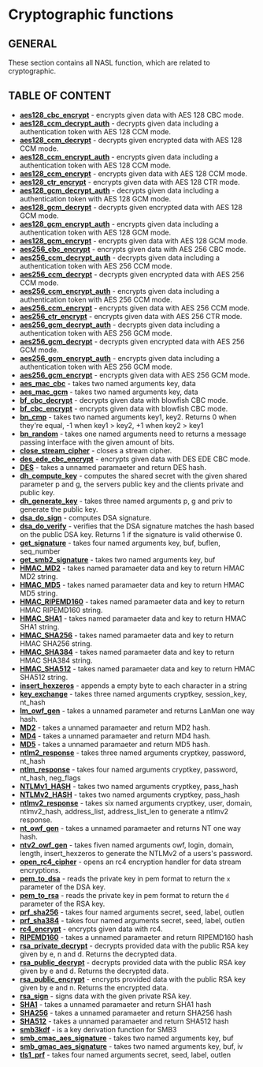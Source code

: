 # Cryptographic functions

## GENERAL

These section contains all NASL function, which are related to cryptographic.

## TABLE OF CONTENT

- **[aes128_cbc_encrypt](aes128_cbc_encrypt.md)** - encrypts given data with AES 128 CBC mode.
- **[aes128_ccm_decrypt_auth](aes128_ccm_decrypt_auth.md)** - decrypts given data including a authentication token with AES 128 CCM mode.
- **[aes128_ccm_decrypt](aes128_ccm_decrypt.md)** - decrypts given encrypted data with AES 128 CCM mode.
- **[aes128_ccm_encrypt_auth](aes128_ccm_encrypt_auth.md)** - encrypts given data including a authentication token with AES 128 CCM mode.
- **[aes128_ccm_encrypt](aes128_ccm_encrypt.md)** - encrypts given data with AES 128 CCM mode.
- **[aes128_ctr_encrypt](aes128_ctr_encrypt.md)** - encrypts given data with AES 128 CTR mode.
- **[aes128_gcm_decrypt_auth](aes128_gcm_decrypt_auth.md)** - decrypts given data including a authentication token with AES 128 GCM mode.
- **[aes128_gcm_decrypt](aes128_gcm_decrypt.md)** - decrypts given encrypted data with AES 128 GCM mode.
- **[aes128_gcm_encrypt_auth](aes128_gcm_encrypt_auth.md)** - encrypts given data including a authentication token with AES 128 GCM mode.
- **[aes128_gcm_encrypt](aes128_gcm_encrypt.md)** - encrypts given data with AES 128 GCM mode.
- **[aes256_cbc_encrypt](aes256_cbc_encrypt.md)** - encrypts given data with AES 256 CBC mode.
- **[aes256_ccm_decrypt_auth](aes256_ccm_decrypt_auth.md)** - decrypts given data including a authentication token with AES 256 CCM mode.
- **[aes256_ccm_decrypt](aes256_ccm_decrypt.md)** - decrypts given encrypted data with AES 256 CCM mode.
- **[aes256_ccm_encrypt_auth](aes256_ccm_encrypt_auth.md)** - encrypts given data including a authentication token with AES 256 CCM mode.
- **[aes256_ccm_encrypt](aes256_ccm_encrypt.md)** - encrypts given data with AES 256 CCM mode.
- **[aes256_ctr_encrypt](aes256_ctr_encrypt.md)** - encrypts given data with AES 256 CTR mode.
- **[aes256_gcm_decrypt_auth](aes256_gcm_decrypt_auth.md)** - decrypts given data including a authentication token with AES 256 GCM mode.
- **[aes256_gcm_decrypt](aes256_gcm_decrypt.md)** - decrypts given encrypted data with AES 256 GCM mode.
- **[aes256_gcm_encrypt_auth](aes256_gcm_encrypt_auth.md)** - encrypts given data including a authentication token with AES 256 GCM mode.
- **[aes256_gcm_encrypt](aes256_gcm_encrypt.md)** - encrypts given data with AES 256 GCM mode.
- **[aes_mac_cbc](aes_mac_cbc.md)** - takes two named arguments key, data
- **[aes_mac_gcm](aes_mac_gcm.md)** - takes two named arguments key, data
- **[bf_cbc_decrypt](bf_cbc_decrypt.md)** - decrypts given data with blowfish CBC mode.
- **[bf_cbc_encrypt](bf_cbc_encrypt.md)** - encrypts given data with blowfish CBC mode.
- **[bn_cmp](bn_cmp.md)** - takes two named arguments key1, key2. Returns 0 when they're equal, -1 when key1 > key2, +1 when key2 > key1
- **[bn_random](bn_random.md)** - takes one named arguments need to returns a message passing interface with the given amount of bits.
- **[close_stream_cipher](close_stream_cipher.md)** - closes a stream cipher.
- **[des_ede_cbc_encrypt](des_ede_cbc_encrypt.md)** - encrypts given data with DES EDE CBC mode.
- **[DES](DES.md)** - takes a unnamed paramaeter and return DES hash.
- **[dh_compute_key](dh_compute_key.md)** - computes the shared secret with the given shared parameter p and g, the servers public key and the clients private and public key.
- **[dh_generate_key](dh_generate_key.md)** - takes three named arguments p, g and priv to generate the public key.
- **[dsa_do_sign](dsa_do_sign.md)** - computes DSA signature.
- **[dsa_do_verify](dsa_do_verify.md)** - verifies that the DSA signature matches the hash based on the public DSA key. Returns 1 if the signature is valid otherwise 0.
- **[get_signature](get_signature.md)** - takes four named arguments key, buf, buflen, seq_number
- **[get_smb2_signature](get_smb2_signature.md)** - takes two named arguments key, buf
- **[HMAC_MD2](HMAC_MD2.md)** - takes named paramaeter data and key to return HMAC MD2 string.
- **[HMAC_MD5](HMAC_MD5.md)** - takes named paramaeter data and key to return HMAC MD5 string.
- **[HMAC_RIPEMD160](HMAC_RIPEMD160.md)** - takes named paramaeter data and key to return HMAC RIPEMD160 string.
- **[HMAC_SHA1](HMAC_SHA1.md)** - takes named paramaeter data and key to return HMAC SHA1 string.
- **[HMAC_SHA256](HMAC_SHA256.md)** - takes named paramaeter data and key to return HMAC SHA256 string.
- **[HMAC_SHA384](HMAC_SHA384.md)** - takes named paramaeter data and key to return HMAC SHA384 string.
- **[HMAC_SHA512](HMAC_SHA512.md)** - takes named paramaeter data and key to return HMAC SHA512 string.
- **[insert_hexzeros](insert_hexzeros.md)** - appends a empty byte to each character in a string
- **[key_exchange](key_exchange.md)** - takes three named arguments cryptkey, session_key, nt_hash
- **[lm_owf_gen](lm_owf_gen.md)** - takes a unnamed parameter and returns LanMan one way hash.
- **[MD2](MD2.md)** - takes a unnamed paramaeter and return MD2 hash.
- **[MD4](MD4.md)** - takes a unnamed paramaeter and return MD4 hash.
- **[MD5](MD5.md)** - takes a unnamed paramaeter and return MD5 hash.
- **[ntlm2_response](ntlm2_response.md)** - takes three named arguments cryptkey, password, nt_hash
- **[ntlm_response](ntlm_response.md)** - takes four named arguments cryptkey, password, nt_hash, neg_flags
- **[NTLMv1_HASH](NTLMv1_HASH.md)** - takes two named arguments cryptkey, pass_hash
- **[NTLMv2_HASH](NTLMv2_HASH.md)** - takes two named arguments cryptkey, pass_hash
- **[ntlmv2_response](ntlmv2_response.md)** - takes six named arguments cryptkey, user, domain, ntlmv2_hash, address_list, address_list_len to generate a ntlmv2 response.
- **[nt_owf_gen](nt_owf_gen.md)** - takes a unnamed paramaeter and returns NT one way hash.
- **[ntv2_owf_gen](ntv2_owf_gen.md)** - takes fiven named arguments owf, login, domain, length, insert_hexzeros to generate the NTLMv2 of a users's password.
- **[open_rc4_cipher](open_rc4_cipher.md)** - opens an rc4 encryption handler for data stream encryptions.
- **[pem_to_dsa](pem_to_dsa.md)** - reads the private key in pem format to return the `x` parameter of the DSA key.
- **[pem_to_rsa](pem_to_rsa.md)** - reads the private key in pem format to return the `d` parameter of the RSA key.
- **[prf_sha256](prf_sha256.md)** - takes four named arguments secret, seed, label, outlen
- **[prf_sha384](prf_sha384.md)** - takes four named arguments secret, seed, label, outlen
- **[rc4_encrypt](rc4_encrypt.md)** - encrypts given data with rc4.
- **[RIPEMD160](RIPEMD160.md)** - takes a unnamed paramaeter and return RIPEMD160 hash
- **[rsa_private_decrypt](rsa_private_decrypt.md)** - decrypts provided data with the public RSA key given by e, n and d. Returns the decrypted data.
- **[rsa_public_decrypt](rsa_public_decrypt.md)** - decrypts provided data with the public RSA key given by e and d. Returns the decrypted data.
- **[rsa_public_encrypt](rsa_public_encrypt.md)** - encrypts provided data with the public RSA key given by e and n. Returns the encrypted data.
- **[rsa_sign](rsa_sign.md)** - signs data with the given private RSA key.
- **[SHA1](SHA1.md)** - takes a unnamed paramaeter and return SHA1 hash
- **[SHA256](SHA256.md)** - takes a unnamed paramaeter and return SHA256 hash
- **[SHA512](SHA512.md)** - takes a unnamed paramaeter and return SHA512 hash
- **[smb3kdf](smb3kdf.md)** - is a key derivation function for SMB3
- **[smb_cmac_aes_signature](smb_cmac_aes_signature.md)** - takes two named arguments key, buf
- **[smb_gmac_aes_signature](smb_gmac_aes_signature.md)** - takes two named arguments key, buf, iv
- **[tls1_prf](tls1_prf.md)** - takes four named arguments secret, seed, label, outlen
